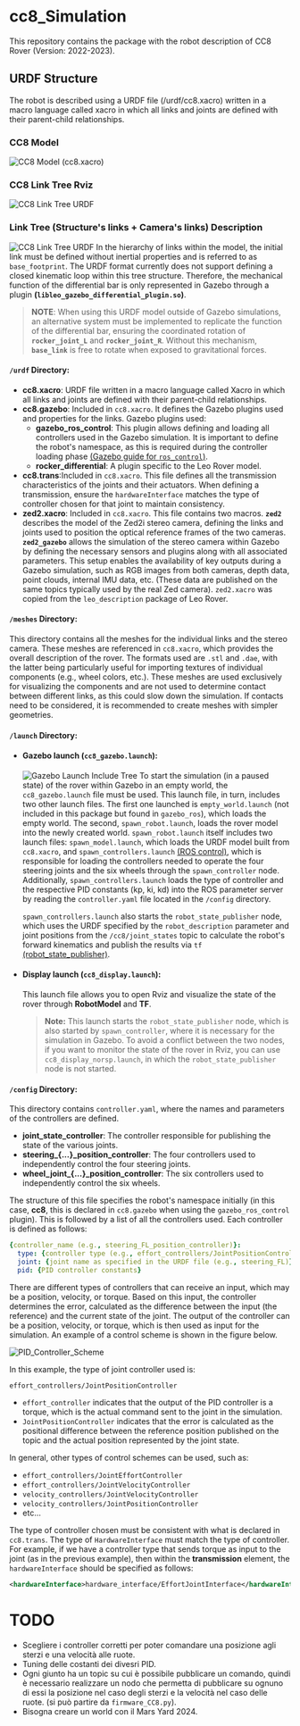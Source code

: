 # cc8_Simulation
This repository contains the package with the robot description of CC8 Rover (Version: 2022-2023).

## URDF Structure
The robot is described using a URDF file (/urdf/cc8.xacro) written in a macro language called xacro in which all links and joints are defined with their parent-child relationships.
### CC8 Model
![CC8 Model (cc8.xacro)](figures/cc8_visual.png)
### CC8 Link Tree Rviz 
![CC8 Link Tree URDF](figures/cc8_link_tree_rviz.png)
### Link Tree (Structure's links + Camera's links) Description
![CC8 Link Tree URDF](figures/cc8_link_tree.png)
In the hierarchy of links within the model, the initial link must be defined without inertial properties and is referred to as `base_footprint`. The URDF format currently does not support defining a closed kinematic loop within this tree structure. Therefore, the mechanical function of the differential bar is only represented in Gazebo through a plugin **(`libleo_gazebo_differential_plugin.so`)**.

> **NOTE**: When using this URDF model outside of Gazebo simulations, an alternative system must be implemented to replicate the function of the differential bar, ensuring the coordinated rotation of **`rocker_joint_L`** and **`rocker_joint_R`**. Without this mechanism, **`base_link`** is free to rotate when exposed to gravitational forces.

#### `/urdf` Directory:
- **cc8.xacro**: URDF file written in a macro language called Xacro in which all links and joints are defined with their parent-child relationships.
- **cc8.gazebo**: Included in `cc8.xacro`. It defines the Gazebo plugins used and properties for the links. Gazebo plugins used:
  - **gazebo_ros_control**: This plugin allows defining and loading all controllers used in the Gazebo simulation. It is important to define the robot's namespace, as this is required during the controller loading phase [(Gazebo guide for `ros_control`)](https://classic.gazebosim.org/tutorials?tut=ros_control).
  - **rocker_differential**: A plugin specific to the Leo Rover model.
- **cc8.trans**:Included in `cc8.xacro`. This file defines all the transmission characteristics of the joints and their actuators. When defining a transmission, ensure the `hardwareInterface` matches the type of controller chosen for that joint to maintain consistency.
- **zed2.xacro**: Included in `cc8.xacro`. This file contains two macros. **`zed2`** describes the model of the Zed2i stereo camera, defining the links and joints used to position the optical reference frames of the two cameras. **`zed2_gazebo`** allows the simulation of the stereo camera within Gazebo by defining the necessary sensors and plugins along with all associated parameters. This setup enables the availability of key outputs during a Gazebo simulation, such as RGB images from both cameras, depth data, point clouds, internal IMU data, etc. (These data are published on the same topics typically used by the real Zed camera).
`zed2.xacro` was copied from the `leo_description` package of Leo Rover.

#### `/meshes` Directory:
This directory contains all the meshes for the individual links and the stereo camera. These meshes are referenced in `cc8.xacro`, which provides the overall description of the rover. The formats used are `.stl` and `.dae`, with the latter being particularly useful for importing textures of individual components (e.g., wheel colors, etc.). These meshes are used exclusively for visualizing the components and are not used to determine contact between different links, as this could slow down the simulation. If contacts need to be considered, it is recommended to create meshes with simpler geometries.

#### `/launch` Directory:
- #### Gazebo launch (`cc8_gazebo.launch`):
  ![Gazebo Launch Include Tree](figures/launch_gazebo.png)
  To start the simulation (in a paused state) of the rover within Gazebo in an empty world, the `cc8_gazebo.launch` file must be used. This launch file, in turn, includes two other launch files. The first one launched is `empty_world.launch` (not included in this package but found in `gazebo_ros`), which loads the empty world. The second, `spawn_robot.launch`, loads the rover model into the newly created world.
  `spawn_robot.launch` itself includes two launch files: `spawn_model.launch`, which loads the URDF model built from `cc8.xacro`, and `spawn_controllers.launch` [(ROS control)](https://classic.gazebosim.org/tutorials?tut=ros_control), which is responsible for loading the controllers needed to operate the four steering joints and the six wheels through the `spawn_controller` node. Additionally, `spawn_controllers.launch` loads the type of controller and the respective PID constants (kp, ki, kd) into the ROS parameter server by reading the `controller.yaml` file located in the `/config` directory.

  `spawn_controllers.launch` also starts the `robot_state_publisher` node, which uses the URDF specified by the `robot_description` parameter and joint positions from the `/cc8/joint_states` topic to calculate the robot's forward kinematics and publish the results via `tf` [(robot_state_publisher)](https://wiki.ros.org/robot_state_publisher).

- #### Display launch (`cc8_display.launch`):
  This launch file allows you to open Rviz and visualize the state of the rover through **RobotModel** and **TF**.
  > **Note:** This launch starts the `robot_state_publisher` node, which is also started by `spawn_controller`, where it is necessary for the simulation in Gazebo. To avoid a conflict between the two nodes, if you want to monitor the state of the rover in Rviz, you can use `cc8_display_norsp.launch`, in which the `robot_state_publisher` node is not started.
#### `/config` Directory:
This directory contains `controller.yaml`, where the names and parameters of the controllers are defined.
- **joint_state_controller**: The controller responsible for publishing the state of the various joints.
- **steering_{...}_position_controller**: The four controllers used to independently control the four steering joints.
- **wheel_joint_{...}_position_controller**: The six controllers used to independently control the six wheels.

The structure of this file specifies the robot's namespace initially (in this case, **cc8**, this is declared in `cc8.gazebo` when using the `gazebo_ros_control` plugin). This is followed by a list of all the controllers used. Each controller is defined as follows:

```yaml
{controller_name (e.g., steering_FL_position_controller)}:
  type: {controller type (e.g., effort_controllers/JointPositionController)}
  joint: {joint name as specified in the URDF file (e.g., steering_FL)}
  pid: {PID controller constants}
```
There are different types of controllers that can receive an input, which may be a position, velocity, or torque. Based on this input, the controller determines the error, calculated as the difference between the input (the reference) and the current state of the joint. The output of the controller can be a position, velocity, or torque, which is then used as input for the simulation. An example of a control scheme is shown in the figure below.

![PID_Controller_Scheme](figures/controller_PID.png)

In this example, the type of joint controller used is:

`effort_controllers/JointPositionController`

- `effort_controller` indicates that the output of the PID controller is a torque, which is the actual command sent to the joint in the simulation.
- `JointPositionController` indicates that the error is calculated as the positional difference between the reference position published on the topic and the actual position represented by the joint state.

In general, other types of control schemes can be used, such as:

- `effort_controllers/JointEffortController`
- `effort_controllers/JointVelocityController`
- `velocity_controllers/JointVelocityController`
- `velocity_controllers/JointPositionController`
- etc...

The type of controller chosen must be consistent with what is declared in `cc8.trans`. The type of `HardwareInterface` must match the type of controller. For example, if we have a controller type that sends torque as input to the joint (as in the previous example), then within the **transmission** element, the `hardwareInterface` should be specified as follows:

```xml
<hardwareInterface>hardware_interface/EffortJointInterface</hardwareInterface>
```

# TODO
- Scegliere i controller corretti per poter comandare una posizione agli sterzi e una velocità alle ruote.
- Tuning delle costanti dei divesri PID.
- Ogni giunto ha un topic su cui è possibile pubblicare un comando, quindi è necessario realizzare un nodo che permetta di pubblicare su ognuno di essi la posizione nel caso degli sterzi e la velocità nel caso delle ruote. (si può partire da `firmware_CC8.py`).
- Bisogna creare un world con il Mars Yard 2024.



  
